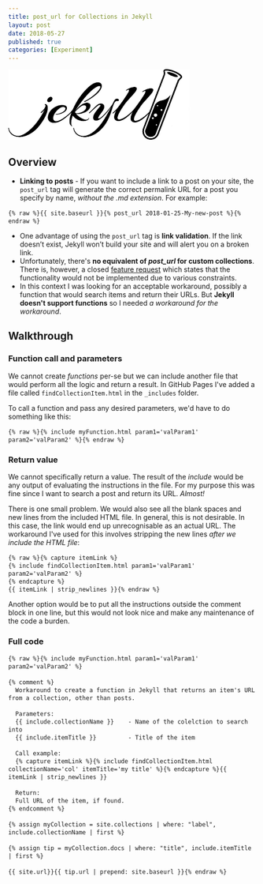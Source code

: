 ```yaml
---
title: post_url for Collections in Jekyll
layout: post
date: 2018-05-27
published: true
categories: [Experiment]
---
```


![Logo](/assets/images/jekyll-logo.png)

## Overview
* **Linking to posts** - If you want to include a link to a post on your site, the ```post_url``` tag will generate the correct permalink URL for a post you specify by name, *without the .md extension*. For example:

```liquid
{% raw %}{{ site.baseurl }}{% post_url 2018-01-25-My-new-post %}{% endraw %}
```
* One advantage of using the ```post_url``` tag is **link validation**. If the link doesn’t exist, Jekyll won’t build your site and will alert you on a broken link.
* Unfortunately, there's __no equivalent of *post_url* for custom collections__. There is, however, a closed [feature request](https://github.com/jekyll/jekyll/issues/2252) which states that the functionality would not be implemented due to various constraints.  
* In this context I was looking for an acceptable workaround, possibly a function that would search items and return their URLs. But **Jekyll doesn't support functions** so I needed *a workaround for the workaround*.

## Walkthrough 

### Function call and parameters
We cannot create *functions* per-se but we can include another file that would perform all the logic and return a result. In GitHub Pages I've added a file called ```findCollectionItem.html``` in the ```_includes``` folder.

To call a function and pass any desired parameters, we'd have to do something like this:

```liquid
{% raw %}{% include myFunction.html param1='valParam1' param2='valParam2' %}{% endraw %}
```

### Return value
We cannot specifically return a value. The result of the *include* would be any output of evaluating the instructions in the file. For my purpose this was fine since I want to search a post and return its URL. *Almost!*

There is one small problem. We would also see all the blank spaces and new lines from the included HTML file. In general, this is not desirable. In this case, the link would end up unrecognisable as an actual URL. The workaround I've used for this involves stripping the new lines *after we include the HTML file*:

```liquid
{% raw %}{% capture itemLink %} 
{% include findCollectionItem.html param1='valParam1' param2='valParam2' %}
{% endcapture %}
{{ itemLink | strip_newlines }}{% endraw %}
```

Another option would be to put all the instructions outside the comment block in one line, but this would not look nice and make any maintenance of the code a burden. 

### Full code

```liquid
{% raw %}{% include myFunction.html param1='valParam1' param2='valParam2' %}

{% comment %}
  Workaround to create a function in Jekyll that returns an item's URL from a collection, other than posts.
  
  Parameters:
  {{ include.collectionName }}    - Name of the colelction to search into
  {{ include.itemTitle }}         - Title of the item

  Call example:
  {% capture itemLink %}{% include findCollectionItem.html collectionName='col' itemTitle='my title' %}{% endcapture %}{{ itemLink | strip_newlines }}

  Return:
  Full URL of the item, if found.
{% endcomment %}

{% assign myCollection = site.collections | where: "label", include.collectionName | first %}

{% assign tip = myCollection.docs | where: "title", include.itemTitle | first %}

{{ site.url}}{{ tip.url | prepend: site.baseurl }}{% endraw %}
```
